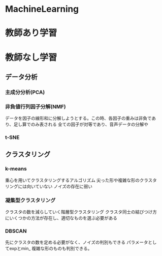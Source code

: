 # MachineLearning
# 教師あり学習







# 教師なし学習

## データ分析
### 主成分分析(PCA)

### 非負値行列因子分解(NMF)
データを因子の線形和に分解しようとする。この時、各因子の重みは非負であり、足し算でのみ表される
全ての因子が対等であり、音声データの分解や
### t-SNE

## クラスタリング
### k-means
重心を用いてクラスタリングするアルゴリズム
尖った形や複雑な形のクラスタリングには向いていない
ノイズの存在に弱い

### 凝集型クラスタリング
クラスタの数を減らしていく階層型クラスタリング
クラスタ同士の結びつけ方にいくつかの方法が存在し、適切なものを選ぶ必要がある

### DBSCAN
先にクラスタの数を定める必要がなく、ノイズの判別もできる
パラメータとしてexpとmin_
複雑な形のものも判別できる。
